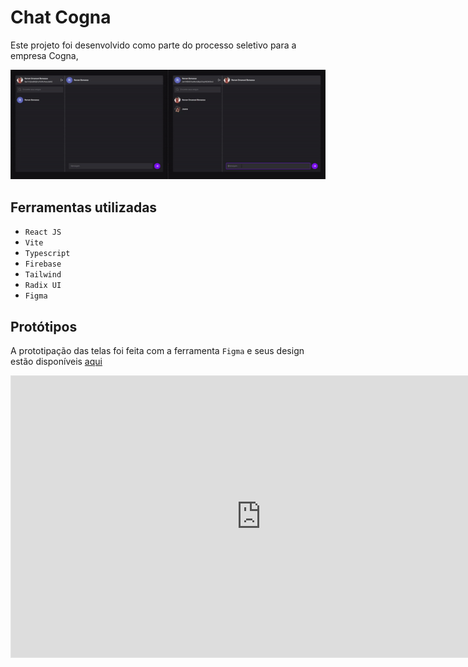 # Chat Cogna

Este projeto foi desenvolvido como parte do processo seletivo para a empresa Cogna,

<p align="center">
  <img src="src/assets/usage.gif">
</p>

## Ferramentas utilizadas
- `React JS`
- `Vite`
- `Typescript`
- `Firebase`
- `Tailwind`
- `Radix UI`
- `Figma`

## Protótipos
A prototipação das telas foi feita com a ferramenta `Figma` e seus design estão disponíveis [aqui](https://www.figma.com/file/vkJdGi0OwKi3QrAcO2WF74/Cogna?node-id=0%3A1)

<iframe style="border: 1px solid rgba(0, 0, 0, 0.1);" width="800" height="450" src="https://www.figma.com/embed?embed_host=share&url=https%3A%2F%2Fwww.figma.com%2Ffile%2FvkJdGi0OwKi3QrAcO2WF74%2FCogna%3Fnode-id%3D0%253A1" allowfullscreen>

### Transformação de um SVG em um componente React
Usando o site [`transform.tools`](https://transform.tools/) é possível copiar o logo SVG do React lá do Figma, e transformar em um componente React para utilizar na interface

## Criação do projeto React com Vite
Através do `Vite` é possivel criar um programa `React` já configurado para utilizar o `Typescript` e sendo muito mais performático que o create-react-app tradicional
```bash
  npm create vite@latest

  react
  typescript
```

## Criação de rotas
Para o uso de rota e a criação de multiplas página, foi utilizado o `react-router-dom` na versão 5
```bash
  npm install react-router-dom@5
  
  npm i --save-dev @types/react-router-dom
```

## Firebase
Para a criação do backend da aplicação (Autenticação e Database) foi utilizado o BaaS (Backend as a Service) `Firebase` utilizando a última versão 9.

## Tailwind
Para configuração do tailwind no projeto [clique aqui](https://tailwindcss.com/docs/guides/vite):
```bash
  npm install -D tailwindcss postcss autoprefixer

  npx tailwindcss init -p
```

Também foi utilizado um plugin do tailwind para estilização das scrollbars
```bash
  npm install --save-dev tailwind-scrollbar
```

Para utilizar a aplicação condicional de classes Tailwind, iremos utilizar a bib [CLSX](https://www.npmjs.com/package/clsx)
```bash
  npm install --save clsx
```

## Radix UI
O radix é uma biblioteca de componentes primitivos não estilizados, que falicita a criação de componentes nativos complexos como Checkbox e Modais de uma maneira mais simples facil e levando critérios de acessibilidade em consideração

```bash
  npm install @radix-ui/react-checkbox

  npm install @radix-ui/react-slot
```

## Icones
Para a utilização de icones na aplicação, foram utilizadas duas bibliotecas de icones `Heroicons` e `Phosphor Icons`
```bash
  npm install @heroicons/react

  npm install --save phosphor-react
```

## Toasts
Foi utilizado a biblioteca `react-toastify` para emissão de toasts
```bash
  npm install --save react-toastify
```